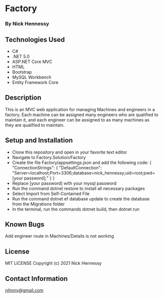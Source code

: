 # Factory

### By Nick Hennessy

## Technologies Used

* C#
* .NET 5.0
* ASP.NET Core MVC
* HTML 
* Bootstrap
* MySQL Workbench
* Entity Framework Core

## Description
This is an MVC web application for managing Machines and engineers in a factory. Each machine can be assigned many engineers who are qualified to maintain it, and each engineer can be assigned to as many machines as they are qualified to maintain.

## Setup and Installation
* Clone this repository and open in your favorite text editor
* Navigate to Factory.Solution/Factory
* Create the file Factory/appsettings.json and add the following code:
{
  "ConnectionStrings": {
      "DefaultConnection": "Server=localhost;Port=3306;database=nick_hennessy;uid=root;pwd=[your password];"
  }
}
* Replace [your password] with your mysql password
* Run the command dotnet restore to install all necessary packages
* Select Import from Self-Contained File
* Run the command dotnet ef database update to create the database from the Migrations folder
* In the terminal, run the commands dotnet build, then dotnet run
## Known Bugs
Add engineer route in Machines/Details is not working
## License
MIT LICENSE
Copyright (c) 2021 Nick Hennessy

## Contact Information
njhnny@gmail.com